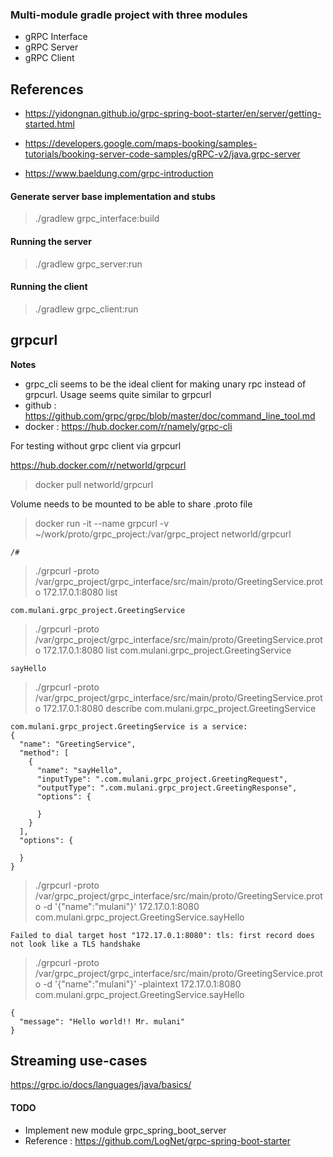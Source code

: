 ### Multi-module gradle project with three modules

- gRPC Interface
- gRPC Server
- gRPC Client

## References

- https://yidongnan.github.io/grpc-spring-boot-starter/en/server/getting-started.html

- https://developers.google.com/maps-booking/samples-tutorials/booking-server-code-samples/gRPC-v2/java.grpc-server

- https://www.baeldung.com/grpc-introduction

#### Generate server base implementation and stubs

> ./gradlew grpc_interface:build

#### Running the server

> ./gradlew grpc_server:run

#### Running the client

> ./gradlew grpc_client:run

## grpcurl

**Notes**
- grpc_cli seems to be the ideal client for making unary rpc instead of grpcurl. Usage seems quite similar to grpcurl
- github : https://github.com/grpc/grpc/blob/master/doc/command_line_tool.md
- docker : https://hub.docker.com/r/namely/grpc-cli

For testing without grpc client via grpcurl

https://hub.docker.com/r/networld/grpcurl

> docker pull networld/grpcurl

Volume needs to be mounted to be able to share .proto file

> docker run -it --name grpcurl -v ~/work/proto/grpc_project:/var/grpc_project networld/grpcurl

`/#`

> ./grpcurl -proto /var/grpc_project/grpc_interface/src/main/proto/GreetingService.proto 172.17.0.1:8080 list

`com.mulani.grpc_project.GreetingService`

> ./grpcurl -proto /var/grpc_project/grpc_interface/src/main/proto/GreetingService.proto 172.17.0.1:8080 list com.mulani.grpc_project.GreetingService

`sayHello`

> ./grpcurl -proto /var/grpc_project/grpc_interface/src/main/proto/GreetingService.proto 172.17.0.1:8080 describe com.mulani.grpc_project.GreetingService
```
com.mulani.grpc_project.GreetingService is a service:
{
  "name": "GreetingService",
  "method": [
    {
      "name": "sayHello",
      "inputType": ".com.mulani.grpc_project.GreetingRequest",
      "outputType": ".com.mulani.grpc_project.GreetingResponse",
      "options": {
        
      }
    }
  ],
  "options": {
    
  }
}
```

> ./grpcurl -proto /var/grpc_project/grpc_interface/src/main/proto/GreetingService.proto -d '{"name":"mulani"}' 172.17.0.1:8080 com.mulani.grpc_project.GreetingService.sayHello

`Failed to dial target host "172.17.0.1:8080": tls: first record does not look like a TLS handshake`

> ./grpcurl -proto /var/grpc_project/grpc_interface/src/main/proto/GreetingService.proto -d '{"name":"mulani"}' -plaintext 172.17.0.1:8080 com.mulani.grpc_project.GreetingService.sayHello
```
{
  "message": "Hello world!! Mr. mulani"
}
``` 

## Streaming use-cases
https://grpc.io/docs/languages/java/basics/

#### TODO

- Implement new module grpc_spring_boot_server
- Reference : https://github.com/LogNet/grpc-spring-boot-starter

